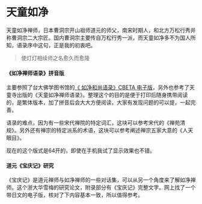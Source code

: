 # 天童如净

天童如净禅师，日本曹洞宗开山祖师道元的师父，南宋时期人，和北方万松行秀并称曹洞宗二大宗匠。国内曹洞宗主要传自万松行秀一派，而天童如净多不为国人所知，语录序中这句，正是我的初衷吧。

>使灯灯相续师之名愈久而愈隆

#### 《如净禅师语录》拼音版
主要参照了台大佛学图书馆的[《 如净和尚语录》CBETA 电子版](http://buddhism.lib.ntu.edu.tw/BDLM/sutra/chi_pdf/sutra19/T48n2002A.pdf)，另外也参考了天童寺出版的《天童如净禅师语录》。整理这个的目的是便于打印后随身携带阅读的，是繁体版本，加了拼音后会大大方便阅读，大家有发现问题的可以提，一起完善。

语录的难点，因为有一些宋代禅院的特定词汇，这块可以参考宋代的《禅苑清规》。另外还有禅宗的特定派系的术语，这块可以参考阐述禅宗五家大意的《人天眼目》。

现在的这个版式是64开的，即使在手机我试了显示效果也不错。

#### 道元《宝庆记》研究
《宝庆记》是道元禅师与如净禅师的一些对话集，可以从另一个角度来了解如净禅师。这个浙大华雪梅的研究论文，附录部分有《宝庆记》完整文字。网上找了一个带日文的电子版，核对了下内容基本一致，所以值得参考。